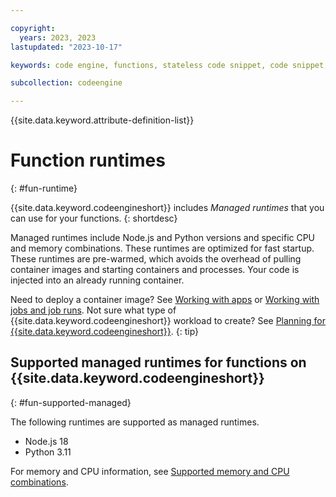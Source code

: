 ```yaml
---

copyright:
  years: 2023, 2023
lastupdated: "2023-10-17"

keywords: code engine, functions, stateless code snippet, code snippet, stateless

subcollection: codeengine

---
```


{{site.data.keyword.attribute-definition-list}}

# Function runtimes
{: #fun-runtime}

{{site.data.keyword.codeengineshort}} includes *Managed runtimes* that you can use for your functions.
{: shortdesc}

Managed runtimes include Node.js and Python versions and specific CPU and memory combinations. These runtimes are optimized for fast startup. These runtimes are pre-warmed, which avoids the overhead of pulling container images and starting containers and processes. Your code is injected into an already running container.

Need to deploy a container image? See [Working with apps](/docs/codeengine?topic=codeengine-application-workloads) or [Working with jobs and job runs](/docs/codeengine?topic=codeengine-job-plan). Not sure what type of {{site.data.keyword.codeengineshort}} workload to create? See [Planning for {{site.data.keyword.codeengineshort}}](/docs/codeengine?topic=codeengine-plan-codeengine).
{: tip}



## Supported managed runtimes for functions on {{site.data.keyword.codeengineshort}}
{: #fun-supported-managed}
  
The following runtimes are supported as managed runtimes.
  
- Node.js 18
- Python 3.11


 

For memory and CPU information, see [Supported memory and CPU combinations](/docs/codeengine?topic=codeengine-mem-cpu-combo).
